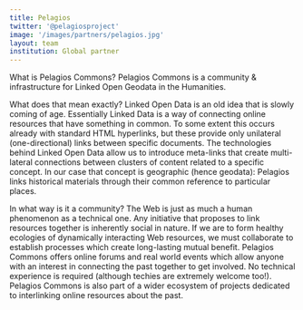 ```yaml
---
title: Pelagios
twitter: '@pelagiosproject'
image: '/images/partners/pelagios.jpg'
layout: team
institution: Global partner
---
```

What is Pelagios Commons?
Pelagios Commons is a community & infrastructure for Linked Open Geodata in the Humanities.

What does that mean exactly?
Linked Open Data is an old idea that is slowly coming of age. Essentially Linked Data is a way of connecting online resources that have something in common. To some extent this occurs already with standard HTML hyperlinks, but these provide only unilateral (one-directional) links between specific documents. The technologies behind Linked Open Data allow us to introduce meta-links that create multi-lateral connections between clusters of content related to a specific concept. In our case that concept is geographic (hence geodata): Pelagios links historical materials through their common reference to particular places.

In what way is it a community?
The Web is just as much a human phenomenon as a technical one. Any initiative that proposes to link resources together is inherently social in nature. If we are to form healthy ecologies of dynamically interacting Web resources, we must collaborate to establish processes which create long-lasting mutual benefit. Pelagios Commons offers online forums and real world events which allow anyone with an interest in connecting the past together to get involved. No technical experience is required (although techies are extremely welcome too!). Pelagios Commons is also part of a wider ecosystem of projects dedicated to interlinking online resources about the past.
